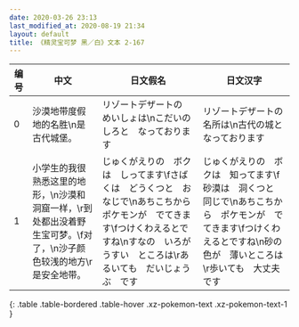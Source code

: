 ```yaml
---
date: 2020-03-26 23:13
last_modified_at: 2020-08-19 21:34
layout: default
title: 《精灵宝可梦 黑／白》文本 2-167
---
```

| 编号 | 中文 | 日文假名 | 日文汉字 |
| ---- | ---- | ---- | --- |
| 0 | 沙漠地带度假地的名胜\n是古代城堡。 | リゾートデザートの　めいしょは\nこだいのしろと　なっております | リゾートデザートの　名所は\n古代の城と　なっております |
| 1 | 小学生的我很熟悉这里的地形，\n沙漠和洞窟一样，\r到处都出没着野生宝可梦。\f对了，\n沙子颜色较浅的地方\r是安全地带。 | じゅくがえりの　ボクは　しってます\fさばくは　どうくつと　おなじで\nあちこちから　ポケモンが　でてきます\fつけくわえるとですね\nすなの　いろが　うすい　ところは\rあるいても　だいじょうぶ　です | じゅくがえりの　ボクは　知ってます\f砂漠は　洞くつと　同じで\nあちこちから　ポケモンが　でてきます\fつけくわえるとですね\n砂の　色が　薄いところは\r歩いても　大丈夫です |
{: .table .table-bordered .table-hover .xz-pokemon-text .xz-pokemon-text-1 }